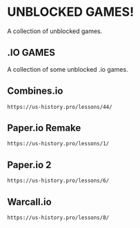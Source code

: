 # UNBLOCKED GAMES!
A collection of  unblocked games.


## .IO GAMES
A collection of some unblocked .io games.



## Combines.io
```
https://us-history.pro/lessons/44/
```



## Paper.io Remake
```
https://us-history.pro/lessons/1/
```



## Paper.io 2
```
https://us-history.pro/lessons/6/
```



## Warcall.io
```
https://us-history.pro/lessons/8/
```

